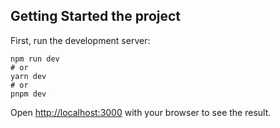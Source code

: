 
## Getting Started the project 

First, run the development server:

``` on git bash
npm run dev
# or
yarn dev
# or
pnpm dev
```
Open [http://localhost:3000](http://localhost:3000) with your browser to see the result.

